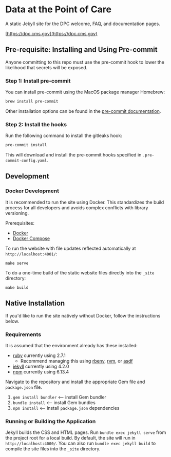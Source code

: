 # Data at the Point of Care

A static Jekyll site for the DPC welcome, FAQ, and documentation pages.

[https://dpc.cms.gov](https://dpc.cms.gov)

## Pre-requisite: Installing and Using Pre-commit

Anyone committing to this repo must use the pre-commit hook to lower the likelihood that secrets will be exposed.

### Step 1: Install pre-commit

You can install pre-commit using the MacOS package manager Homebrew:

```sh
brew install pre-commit
```

Other installation options can be found in the [pre-commit documentation](https://pre-commit.com/#install).

### Step 2: Install the hooks

Run the following command to install the gitleaks hook:

```sh
pre-commit install
```

This will download and install the pre-commit hooks specified in `.pre-commit-config.yaml`.

## Development

### Docker Development

It is recommended to run the site using Docker. This standardizes the build process for all developers and avoids complex conflicts with library versioning.

Prerequisites:

- [Docker](https://docs.docker.com/install/)
- [Docker Compose](https://docs.docker.com/compose/install/)

To run the website with file updates reflected automatically at `http://localhost:4001/`:

```
make serve
```

To do a one-time build of the static website files directly into the `_site` directory:

```
make build
```

## Native Installation

If you'd like to run the site natively without Docker, follow the instructions below.

### Requirements

It is assumed that the environment already has these installed:

- [ruby](https://www.ruby-lang.org/en/) currently using 2.7.1
  - Recommend managing this using [rbenv](https://github.com/rbenv/rbenv), [rvm](https://rvm.io/), or [asdf](https://asdf-vm.com/)
- [jekyll](https://jekyllrb.com/) currently using 4.2.0
- [npm](https://www.npmjs.com/) currently using 6.13.4

Navigate to the repository and install the appropriate Gem file and `package.json` file.

1. `gem install bundler` <— install Gem bundler
2. `bundle install` <— install Gem bundles
3. `npm install` <— install `package.json` dependencies

### Running or Building the Application

Jekyll builds the CSS and HTML pages. Run `bundle exec jekyll serve` from the project root for a local build. By default, the site will run in `http://localhost:4000/`. You can also run `bundle exec jekyll build` to compile the site files into the `_site` directory.
